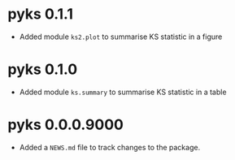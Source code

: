 # pyks 0.1.1

* Added module `ks2.plot` to summarise KS statistic in a figure

# pyks 0.1.0

* Added module `ks.summary` to summarise KS statistic in a table

# pyks 0.0.0.9000

* Added a `NEWS.md` file to track changes to the package.
